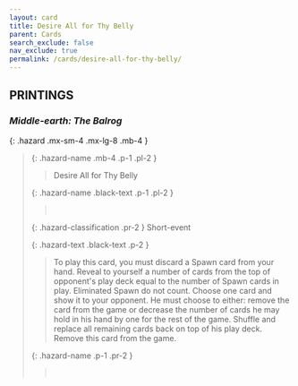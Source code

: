 ```yaml
---
layout: card
title: Desire All for Thy Belly
parent: Cards
search_exclude: false
nav_exclude: true
permalink: /cards/desire-all-for-thy-belly/
---
```


## PRINTINGS


### _Middle-earth: The Balrog_

{: .hazard .mx-sm-4 .mx-lg-8 .mb-4 }
> {: .hazard-name .mb-4 .p-1 .pl-2 }
> > <div class="hazard-mp"></div>
> > <div class="card-name">Desire All for Thy Belly</div>
>
> {: .hazard-name .black-text .p-1 .pl-2 }
> > &nbsp;
>
> {: .hazard-classification .pr-2 }
> Short-event
>
> {: .hazard-text .black-text .p-2 }
> > To play this card, you must discard a Spawn card from your hand. Reveal to yourself a number of cards from the top of opponent's play deck equal to the number of Spawn cards in play. Eliminated Spawn do not count. Choose one card and show it to your opponent. He must choose to either: remove the card from the game or decrease the number of cards he may hold in his hand by one for the rest of the game. Shuffle and replace all remaining cards back on top of his play deck. Remove this card from the game. 
>
> {: .hazard-name .p-1 .pr-2 }
> > <div class="card-shield"></div>
> > <div class="card-corruption">&nbsp;</div>
